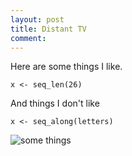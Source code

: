 ```yaml
---
layout: post
title: Distant TV
comment:
---
```


Here are some things I like.

```
x <- seq_len(26)
```

And things I don't like

```
x <- seq_along(letters)
```

![some things](https://statsmaths.github.io/blog/assets/img05.png)

